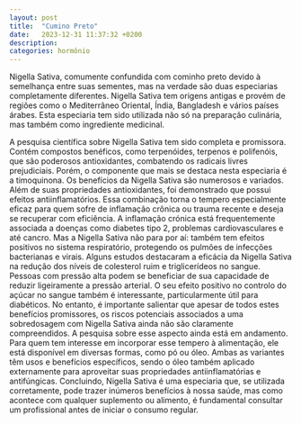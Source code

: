 ```yaml
---
layout: post
title:  "Cumino Preto"
date:   2023-12-31 11:37:32 +0200
description: 
categories: hormônio
---
```


Nigella Sativa, comumente confundida com cominho preto devido à semelhança entre suas sementes, mas na verdade são duas 
especiarias completamente diferentes. 
Nigella Sativa tem origens antigas e provém de regiões como o Mediterrâneo Oriental, Índia, Bangladesh e vários 
países árabes. Esta especiaria tem sido utilizada não só na preparação culinária, mas também como ingrediente medicinal.

A pesquisa científica sobre Nigella Sativa tem sido completa e promissora. Contém compostos benéficos, como terpenóides, 
terpenos e polifenóis, que são poderosos antioxidantes, combatendo os radicais livres prejudiciais. 
Porém, o componente que mais se destaca nesta especiaria é a timoquinona.
Os benefícios da Nigella Sativa são numerosos e variados. Além de suas propriedades antioxidantes, foi demonstrado que 
possui efeitos antiinflamatórios. Essa combinação torna o tempero especialmente eficaz para quem sofre de inflamação 
crônica ou trauma recente e deseja se recuperar com eficiência. A inflamação crónica está frequentemente associada a
doenças como diabetes tipo 2, problemas cardiovasculares e até cancro. Mas a Nigella Sativa não para por aí: também tem 
efeitos positivos no sistema respiratório, protegendo os pulmões de infecções bacterianas e virais.
Alguns estudos destacaram a eficácia da Nigella Sativa na redução dos níveis de colesterol ruim e triglicerídeos no sangue. 
Pessoas com pressão alta podem se beneficiar de sua capacidade de reduzir ligeiramente a pressão arterial. 
O seu efeito positivo no controlo do açúcar no sangue também é interessante, particularmente útil para diabéticos.
No entanto, é importante salientar que apesar de todos estes benefícios promissores, os riscos potenciais associados a 
uma sobredosagem com Nigella Sativa ainda não são claramente compreendidos. A pesquisa sobre esse aspecto ainda está em andamento.
Para quem tem interesse em incorporar esse tempero à alimentação, ele está disponível em diversas formas, como pó ou óleo. 
Ambas as variantes têm usos e benefícios específicos, sendo o óleo também aplicado externamente para aproveitar suas 
propriedades antiinflamatórias e antifúngicas.
Concluindo, Nigella Sativa é uma especiaria que, se utilizada corretamente, pode trazer inúmeros benefícios à nossa saúde, 
mas como acontece com qualquer suplemento ou alimento, é fundamental consultar um profissional antes de iniciar o consumo regular.


